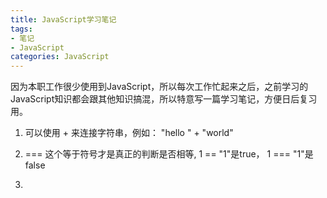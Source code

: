 ```yaml
---
title: JavaScript学习笔记
tags: 
- 笔记
- JavaScript
categories: JavaScript
---
```


因为本职工作很少使用到JavaScript，所以每次工作忙起来之后，之前学习的JavaScript知识都会跟其他知识搞混，所以特意写一篇学习笔记，方便日后复习用。

<!-- more -->

1. 可以使用 + 来连接字符串，例如： "hello " + "world"

2. === 这个等于符号才是真正的判断是否相等, 1 == "1"是true， 1 === "1"是false

3. 